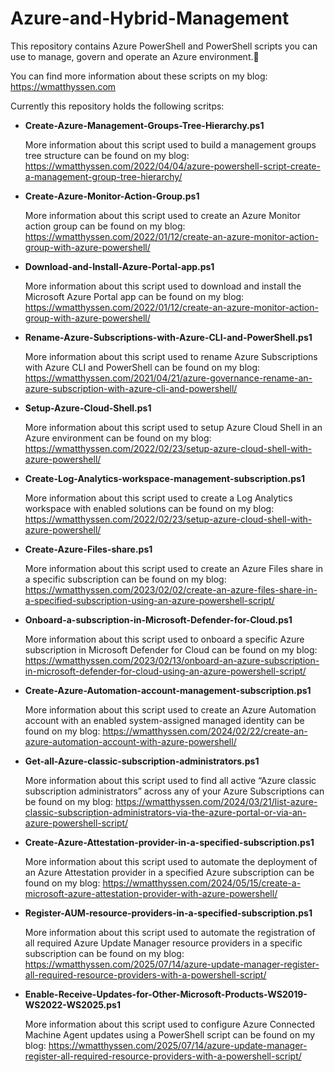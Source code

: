# Azure-and-Hybrid-Management
This repository contains Azure PowerShell and PowerShell scripts you can use to manage, govern and operate an Azure environment.🚀

You can find more information about these scripts on my blog: https://wmatthyssen.com

Currently this repository holds the following scritps:

- **Create-Azure-Management-Groups-Tree-Hierarchy.ps1**

  More information about this script used to build a management groups tree structure can be found on my blog: https://wmatthyssen.com/2022/04/04/azure-powershell-script-create-a-management-group-tree-hierarchy/

- **Create-Azure-Monitor-Action-Group.ps1**

  More information about this script used to create an Azure Monitor action group can be found on my blog: https://wmatthyssen.com/2022/01/12/create-an-azure-monitor-action-group-with-azure-powershell/
  
- **Download-and-Install-Azure-Portal-app.ps1**

  More information about this script used to download and install the Microsoft Azure Portal app can be found on my blog: https://wmatthyssen.com/2022/01/12/create-an-azure-monitor-action-group-with-azure-powershell/

- **Rename-Azure-Subscriptions-with-Azure-CLI-and-PowerShell.ps1**

  More information about this script used to rename Azure Subscriptions with Azure CLI and PowerShell can be found on my blog: https://wmatthyssen.com/2021/04/21/azure-governance-rename-an-azure-subscription-with-azure-cli-and-powershell/

- **Setup-Azure-Cloud-Shell.ps1**

  More information about this script used to setup Azure Cloud Shell in an Azure environment can be found on my blog: https://wmatthyssen.com/2022/02/23/setup-azure-cloud-shell-with-azure-powershell/ 
  
 - **Create-Log-Analytics-workspace-management-subscription.ps1**

   More information about this script used to create a Log Analytics workspace with enabled solutions can be found on my blog:  https://wmatthyssen.com/2022/02/23/setup-azure-cloud-shell-with-azure-powershell/
   
 - **Create-Azure-Files-share.ps1**

   More information about this script used to create an Azure Files share in a specific subscription can be found on my blog: https://wmatthyssen.com/2023/02/02/create-an-azure-files-share-in-a-specified-subscription-using-an-azure-powershell-script/

 - **Onboard-a-subscription-in-Microsoft-Defender-for-Cloud.ps1**

   More information about this script used to onboard a specific Azure subscription in Microsoft Defender for Cloud can be found on my blog: https://wmatthyssen.com/2023/02/13/onboard-an-azure-subscription-in-microsoft-defender-for-cloud-using-an-azure-powershell-script/

- **Create-Azure-Automation-account-management-subscription.ps1**

   More information about this script used to create an Azure Automation account with an enabled system-assigned managed identity can be found on my blog: https://wmatthyssen.com/2024/02/22/create-an-azure-automation-account-with-azure-powershell/
   
- **Get-all-Azure-classic-subscription-administrators.ps1**
    
    More information about this script used to find all active “Azure classic subscription administrators” across any of your Azure Subscriptions can be found on my blog: https://wmatthyssen.com/2024/03/21/list-azure-classic-subscription-administrators-via-the-azure-portal-or-via-an-azure-powershell-script/

- **Create-Azure-Attestation-provider-in-a-specified-subscription.ps1**
    
    More information about this script used to automate the deployment of an Azure Attestation provider in a specified Azure subscription can be found on my blog: https://wmatthyssen.com/2024/05/15/create-a-microsoft-azure-attestation-provider-with-azure-powershell/

- **Register-AUM-resource-providers-in-a-specified-subscription.ps1**
    
    More information about this script used to automate the registration of all required Azure Update Manager resource providers in a specific subscription can be found on my blog: https://wmatthyssen.com/2025/07/14/azure-update-manager-register-all-required-resource-providers-with-a-powershell-script/

- **Enable-Receive-Updates-for-Other-Microsoft-Products-WS2019-WS2022-WS2025.ps1**
    
    More information about this script used to configure Azure Connected Machine Agent updates using a PowerShell script can be found on my blog: https://wmatthyssen.com/2025/07/14/azure-update-manager-register-all-required-resource-providers-with-a-powershell-script/ 
   

